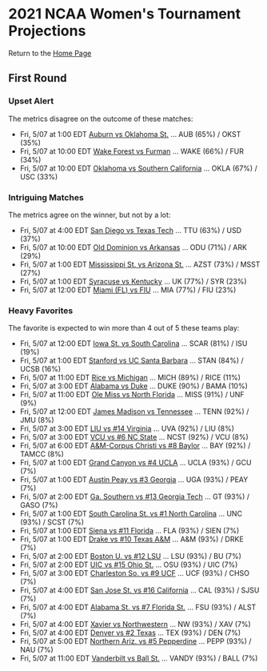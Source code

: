 # 2021 NCAA Women's Tournament Projections

Return to the [Home Page](../../index.md)

## First Round

### Upset Alert

The metrics disagree on the outcome of these matches:

- Fri, 5/07 at  1:00 EDT	[Auburn vs Oklahoma St.](./matches/R1_51-52_AUB_vs_OKST.md) ... AUB (65%) / OKST (35%)
- Fri, 5/07 at 10:00 EDT	[Wake Forest vs Furman](./matches/R1_35-36_WAKE_vs_FUR.md) ... WAKE (66%) / FUR (34%)
- Fri, 5/07 at 10:00 EDT	[Oklahoma vs Southern California](./matches/R1_43-44_OKLA_vs_USC.md) ... OKLA (67%) / USC (33%)

### Intriguing Matches

The metrics agree on the winner, but not by a lot:

- Fri, 5/07 at  4:00 EDT	[San Diego vs Texas Tech](./matches/R1_29-30_USD_vs_TTU.md) ... TTU (63%) / USD (37%)
- Fri, 5/07 at 10:00 EDT	[Old Dominion vs Arkansas](./matches/R1_3-4_ODU_vs_ARK.md) ... ODU (71%) / ARK (29%)
- Fri, 5/07 at  1:00 EDT	[Mississippi St. vs Arizona St.](./matches/R1_61-62_MSST_vs_AZST.md) ... AZST (73%) / MSST (27%)
- Fri, 5/07 at  1:00 EDT	[Syracuse vs Kentucky](./matches/R1_5-6_SYR_vs_UK.md) ... UK (77%) / SYR (23%)
- Fri, 5/07 at 12:00 EDT	[Miami (FL) vs FIU](./matches/R1_11-12_MIA_vs_FIU.md) ... MIA (77%) / FIU (23%)

### Heavy Favorites

The favorite is expected to win more than 4 out of 5 these teams play:

- Fri, 5/07 at 12:00 EDT	[Iowa St. vs South Carolina](./matches/R1_45-46_ISU_vs_SCAR.md) ... SCAR (81%) / ISU (19%)
- Fri, 5/07 at  1:00 EDT	[Stanford vs UC Santa Barbara](./matches/R1_19-20_STAN_vs_UCSB.md) ... STAN (84%) / UCSB (16%)
- Fri, 5/07 at 11:00 EDT	[Rice vs Michigan](./matches/R1_21-22_RICE_vs_MICH.md) ... MICH (89%) / RICE (11%)
- Fri, 5/07 at  3:00 EDT	[Alabama vs Duke](./matches/R1_13-14_BAMA_vs_DUKE.md) ... DUKE (90%) / BAMA (10%)
- Fri, 5/07 at 11:00 EDT	[Ole Miss vs North Florida](./matches/R1_27-28_MISS_vs_UNF.md) ... MISS (91%) / UNF (9%)
- Fri, 5/07 at 12:00 EDT	[James Madison vs Tennessee](./matches/R1_37-38_JMU_vs_TENN.md) ... TENN (92%) / JMU (8%)
- Fri, 5/07 at  3:00 EDT	[LIU vs #14 Virginia](./matches/R1_39-40_LIU_vs_UVA.md) ... UVA (92%) / LIU (8%)
- Fri, 5/07 at  3:00 EDT	[VCU vs #6 NC State](./matches/R1_47-48_VCU_vs_NCST.md) ... NCST (92%) / VCU (8%)
- Fri, 5/07 at  6:00 EDT	[A&M-Corpus Christi vs #8 Baylor](./matches/R1_15-16_TAMCC_vs_BAY.md) ... BAY (92%) / TAMCC (8%)
- Fri, 5/07 at  1:00 EDT	[Grand Canyon vs #4 UCLA](./matches/R1_31-32_GCU_vs_UCLA.md) ... UCLA (93%) / GCU (7%)
- Fri, 5/07 at  1:00 EDT	[Austin Peay vs #3 Georgia](./matches/R1_33-34_PEAY_vs_UGA.md) ... UGA (93%) / PEAY (7%)
- Fri, 5/07 at  2:00 EDT	[Ga. Southern vs #13 Georgia Tech](./matches/R1_25-26_GASO_vs_GT.md) ... GT (93%) / GASO (7%)
- Fri, 5/07 at  1:00 EDT	[South Carolina St. vs #1 North Carolina](./matches/R1_1-2_SCST_vs_UNC.md) ... UNC (93%) / SCST (7%)
- Fri, 5/07 at  1:00 EDT	[Siena vs #11 Florida](./matches/R1_41-42_SIEN_vs_FLA.md) ... FLA (93%) / SIEN (7%)
- Fri, 5/07 at  1:00 EDT	[Drake vs #10 Texas A&M](./matches/R1_55-56_DRKE_vs_AM.md) ... A&M (93%) / DRKE (7%)
- Fri, 5/07 at  2:00 EDT	[Boston U. vs #12 LSU](./matches/R1_23-24_BU_vs_LSU.md) ... LSU (93%) / BU (7%)
- Fri, 5/07 at  2:00 EDT	[UIC vs #15 Ohio St.](./matches/R1_57-58_UIC_vs_OSU.md) ... OSU (93%) / UIC (7%)
- Fri, 5/07 at  3:00 EDT	[Charleston So. vs #9 UCF](./matches/R1_9-10_CHSO_vs_UCF.md) ... UCF (93%) / CHSO (7%)
- Fri, 5/07 at  4:00 EDT	[San Jose St. vs #16 California](./matches/R1_7-8_SJSU_vs_CAL.md) ... CAL (93%) / SJSU (7%)
- Fri, 5/07 at  4:00 EDT	[Alabama St. vs #7 Florida St.](./matches/R1_49-50_ALST_vs_FSU.md) ... FSU (93%) / ALST (7%)
- Fri, 5/07 at  4:00 EDT	[Xavier vs Northwestern](./matches/R1_53-54_XAV_vs_NW.md) ... NW (93%) / XAV (7%)
- Fri, 5/07 at  4:00 EDT	[Denver vs #2 Texas](./matches/R1_63-64_DEN_vs_TEX.md) ... TEX (93%) / DEN (7%)
- Fri, 5/07 at  5:00 EDT	[Northern Ariz. vs #5 Pepperdine](./matches/R1_17-18_NAU_vs_PEPP.md) ... PEPP (93%) / NAU (7%)
- Fri, 5/07 at 11:00 EDT	[Vanderbilt vs Ball St.](./matches/R1_59-60_VANDY_vs_BALL.md) ... VANDY (93%) / BALL (7%)